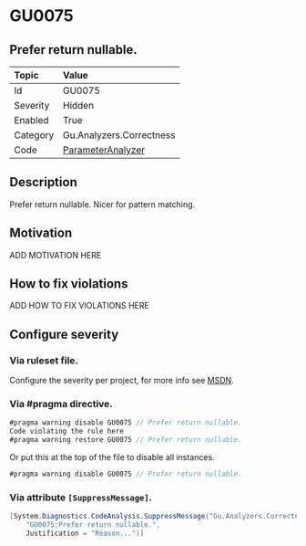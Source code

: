 # GU0075
## Prefer return nullable.

| Topic    | Value
| :--      | :--
| Id       | GU0075
| Severity | Hidden
| Enabled  | True
| Category | Gu.Analyzers.Correctness
| Code     | [ParameterAnalyzer](https://github.com/DotNetAnalyzers/Gu.Analyzers/blob/master/Gu.Analyzers/Analyzers/ParameterAnalyzer.cs)


## Description

Prefer return nullable. Nicer for pattern matching.

## Motivation

ADD MOTIVATION HERE

## How to fix violations

ADD HOW TO FIX VIOLATIONS HERE

<!-- start generated config severity -->
## Configure severity

### Via ruleset file.

Configure the severity per project, for more info see [MSDN](https://msdn.microsoft.com/en-us/library/dd264949.aspx).

### Via #pragma directive.
```C#
#pragma warning disable GU0075 // Prefer return nullable.
Code violating the rule here
#pragma warning restore GU0075 // Prefer return nullable.
```

Or put this at the top of the file to disable all instances.
```C#
#pragma warning disable GU0075 // Prefer return nullable.
```

### Via attribute `[SuppressMessage]`.

```C#
[System.Diagnostics.CodeAnalysis.SuppressMessage("Gu.Analyzers.Correctness", 
    "GU0075:Prefer return nullable.", 
    Justification = "Reason...")]
```
<!-- end generated config severity -->